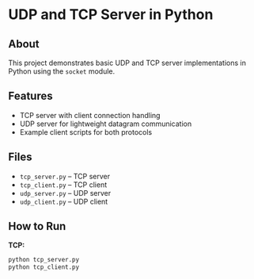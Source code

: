 # UDP and TCP Server in Python

## About
This project demonstrates basic UDP and TCP server implementations in Python using the `socket` module.

## Features
- TCP server with client connection handling
- UDP server for lightweight datagram communication
- Example client scripts for both protocols

## Files
- `tcp_server.py` – TCP server
- `tcp_client.py` – TCP client
- `udp_server.py` – UDP server
- `udp_client.py` – UDP client

## How to Run
**TCP:**
```bash
python tcp_server.py
python tcp_client.py
